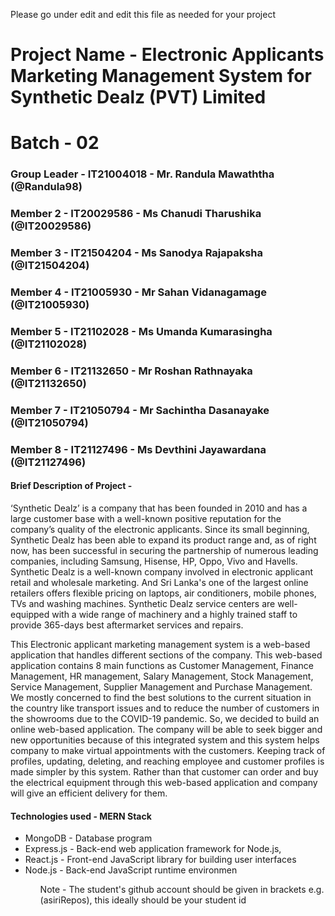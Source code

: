 Please go under edit and edit this file as needed for your project

# Project Name - Electronic Applicants Marketing Management System for Synthetic Dealz (PVT) Limited
# Batch - 02

### Group Leader - IT21004018 - Mr. Randula Mawaththa (@Randula98)
### Member 2 - IT20029586 - Ms Chanudi Tharushika (@IT20029586)
### Member 3 - IT21504204 - Ms Sanodya Rajapaksha (@IT21504204)
### Member 4 - IT21005930 - Mr Sahan Vidanagamage (@IT21005930)
### Member 5 - IT21102028 - Ms Umanda Kumarasingha (@IT21102028)
### Member 6 - IT21132650 - Mr Roshan Rathnayaka (@IT21132650)
### Member 7 - IT21050794 - Mr Sachintha Dasanayake (@IT21050794)
### Member 8 - IT21127496 - Ms Devthini Jayawardana (@IT21127496)

#### Brief Description of Project - 
<P>
‘Synthetic Dealz’ is a company that has been founded in 2010 and has a large customer base with
a well-known positive reputation for the company’s quality of the electronic applicants.
Since its small beginning, Synthetic Dealz has been able to expand its product range and, as of
right now, has been successful in securing the partnership of numerous leading companies,
including Samsung, Hisense, HP, Oppo, Vivo and Havells. Synthetic Dealz is a well-known
company involved in electronic applicant retail and wholesale marketing. And Sri Lanka's one of
the largest online retailers offers flexible pricing on laptops, air conditioners, mobile phones, TVs
and washing machines. Synthetic Dealz service centers are well-equipped with a wide range of
machinery and a highly trained staff to provide 365-days best aftermarket services and repairs.

<br>

This Electronic applicant marketing management system is a web-based application that handles
different sections of the company. This web-based application contains 8 main functions as
Customer Management, Finance Management, HR management, Salary Management, Stock
Management, Service Management, Supplier Management and Purchase Management.
We mostly concerned to find the best solutions to the current situation in the country like
transport issues and to reduce the number of customers in the showrooms due to the COVID-19
pandemic. So, we decided to build an online web-based application. The company will be able to
seek bigger and new opportunities because of this integrated system and this system helps
company to make virtual appointments with the customers. Keeping track of profiles, updating,
deleting, and reaching employee and customer profiles is made simpler by this system. Rather
than that customer can order and buy the electrical equipment through this web-based application
and company will give an efficient delivery for them.
</P>

#### Technologies used - MERN Stack
<ul>
<li>MongoDB - Database program</li>
<li>Express.js - Back-end web application framework for Node.js,</li>
<li>React.js - Front-end JavaScript library for building user interfaces</li>
<li>Node.js - Back-end JavaScript runtime environmen</li>
<ul>

Note - The student's github account should be given in brackets e.g. (asiriRepos), this ideally should be your student id 

